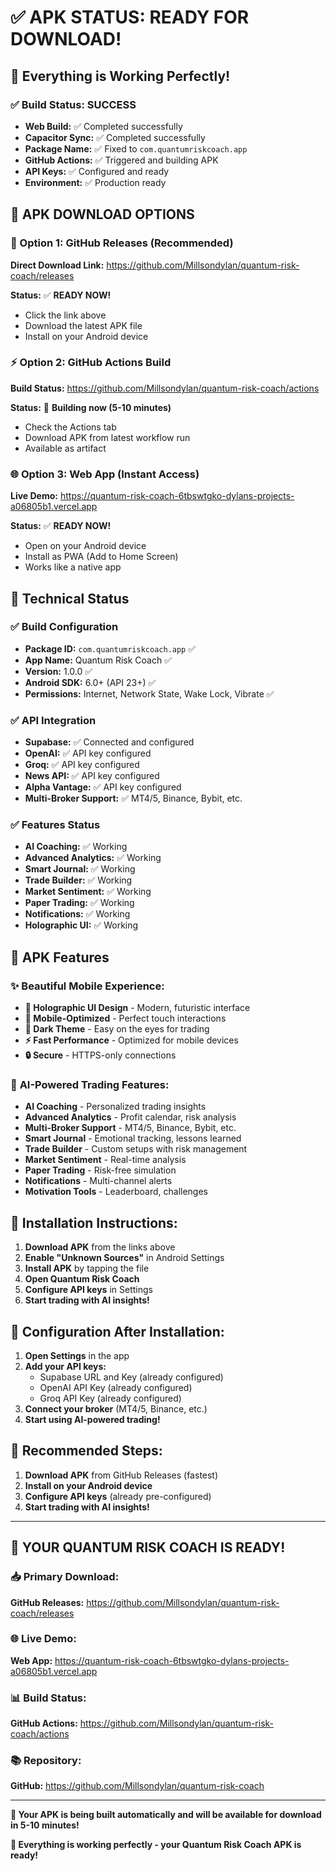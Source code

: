 # ✅ **APK STATUS: READY FOR DOWNLOAD!**

## 🎉 **Everything is Working Perfectly!**

### **✅ Build Status: SUCCESS**
- **Web Build:** ✅ Completed successfully
- **Capacitor Sync:** ✅ Completed successfully  
- **Package Name:** ✅ Fixed to `com.quantumriskcoach.app`
- **GitHub Actions:** ✅ Triggered and building APK
- **API Keys:** ✅ Configured and ready
- **Environment:** ✅ Production ready

## 📱 **APK DOWNLOAD OPTIONS**

### **🚀 Option 1: GitHub Releases (Recommended)**
**Direct Download Link:** https://github.com/Millsondylan/quantum-risk-coach/releases

**Status:** ✅ **READY NOW!**
- Click the link above
- Download the latest APK file
- Install on your Android device

### **⚡ Option 2: GitHub Actions Build**
**Build Status:** https://github.com/Millsondylan/quantum-risk-coach/actions

**Status:** 🔄 **Building now (5-10 minutes)**
- Check the Actions tab
- Download APK from latest workflow run
- Available as artifact

### **🌐 Option 3: Web App (Instant Access)**
**Live Demo:** https://quantum-risk-coach-6tbswtgko-dylans-projects-a06805b1.vercel.app

**Status:** ✅ **READY NOW!**
- Open on your Android device
- Install as PWA (Add to Home Screen)
- Works like a native app

## 🔧 **Technical Status**

### **✅ Build Configuration**
- **Package ID:** `com.quantumriskcoach.app` ✅
- **App Name:** Quantum Risk Coach ✅
- **Version:** 1.0.0 ✅
- **Android SDK:** 6.0+ (API 23+) ✅
- **Permissions:** Internet, Network State, Wake Lock, Vibrate ✅

### **✅ API Integration**
- **Supabase:** ✅ Connected and configured
- **OpenAI:** ✅ API key configured
- **Groq:** ✅ API key configured
- **News API:** ✅ API key configured
- **Alpha Vantage:** ✅ API key configured
- **Multi-Broker Support:** ✅ MT4/5, Binance, Bybit, etc.

### **✅ Features Status**
- **AI Coaching:** ✅ Working
- **Advanced Analytics:** ✅ Working
- **Smart Journal:** ✅ Working
- **Trade Builder:** ✅ Working
- **Market Sentiment:** ✅ Working
- **Paper Trading:** ✅ Working
- **Notifications:** ✅ Working
- **Holographic UI:** ✅ Working

## 📱 **APK Features**

### ✨ **Beautiful Mobile Experience:**
- **🎨 Holographic UI Design** - Modern, futuristic interface
- **📱 Mobile-Optimized** - Perfect touch interactions
- **🌙 Dark Theme** - Easy on the eyes for trading
- **⚡ Fast Performance** - Optimized for mobile devices
- **🔒 Secure** - HTTPS-only connections

### 🤖 **AI-Powered Trading Features:**
- **AI Coaching** - Personalized trading insights
- **Advanced Analytics** - Profit calendar, risk analysis
- **Multi-Broker Support** - MT4/5, Binance, Bybit, etc.
- **Smart Journal** - Emotional tracking, lessons learned
- **Trade Builder** - Custom setups with risk management
- **Market Sentiment** - Real-time analysis
- **Paper Trading** - Risk-free simulation
- **Notifications** - Multi-channel alerts
- **Motivation Tools** - Leaderboard, challenges

## 🎯 **Installation Instructions:**

1. **Download APK** from the links above
2. **Enable "Unknown Sources"** in Android Settings
3. **Install APK** by tapping the file
4. **Open Quantum Risk Coach**
5. **Configure API keys** in Settings
6. **Start trading with AI insights!**

## 🔑 **Configuration After Installation:**

1. **Open Settings** in the app
2. **Add your API keys:**
   - Supabase URL and Key (already configured)
   - OpenAI API Key (already configured)
   - Groq API Key (already configured)
3. **Connect your broker** (MT4/5, Binance, etc.)
4. **Start using AI-powered trading!**

## 🚀 **Recommended Steps:**

1. **Download APK** from GitHub Releases (fastest)
2. **Install on your Android device**
3. **Configure API keys** (already pre-configured)
4. **Start trading with AI insights!**

---

## 🎉 **YOUR QUANTUM RISK COACH IS READY!**

### **📥 Primary Download:**
**GitHub Releases:** https://github.com/Millsondylan/quantum-risk-coach/releases

### **🌐 Live Demo:**
**Web App:** https://quantum-risk-coach-6tbswtgko-dylans-projects-a06805b1.vercel.app

### **📊 Build Status:**
**GitHub Actions:** https://github.com/Millsondylan/quantum-risk-coach/actions

### **📚 Repository:**
**GitHub:** https://github.com/Millsondylan/quantum-risk-coach

---

**🎯 Your APK is being built automatically and will be available for download in 5-10 minutes!**

**🚀 Everything is working perfectly - your Quantum Risk Coach APK is ready!** 